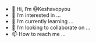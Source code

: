 - 👋 Hi, I’m @Keshavopyou
- 👀 I’m interested in ...
- 🌱 I’m currently learning ...
- 💞️ I’m looking to collaborate on ...
- 📫 How to reach me ...

<!---
Keshavopyou/Keshavopyou is a ✨ special ✨ repository because its `README.md` (this file) appears on your GitHub profile.
You can click the Preview link to take a look at your changes.
--->
